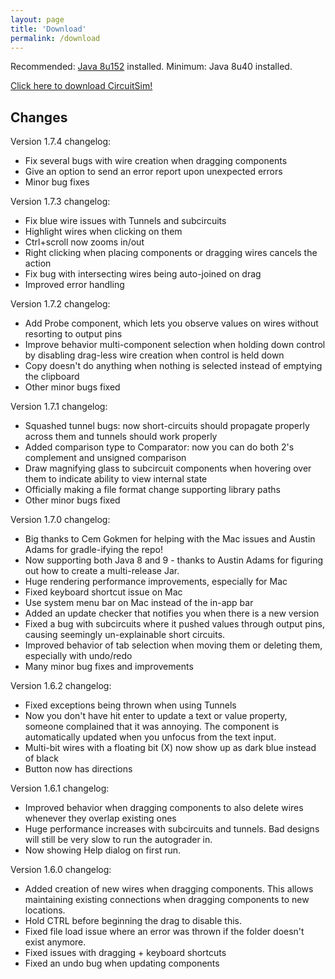```yaml
---
layout: page
title: 'Download'
permalink: /download
---
```


Recommended: [Java 8u152] installed. Minimum: Java 8u40 installed.

[Click here to download CircuitSim!]

Changes
-------

Version 1.7.4 changelog:
- Fix several bugs with wire creation when dragging components
- Give an option to send an error report upon unexpected errors
- Minor bug fixes


Version 1.7.3 changelog:
- Fix blue wire issues with Tunnels and subcircuits
- Highlight wires when clicking on them
- Ctrl+scroll now zooms in/out
- Right clicking when placing components or dragging wires cancels the action
- Fix bug with intersecting wires being auto-joined on drag
- Improved error handling


Version 1.7.2 changelog:
- Add Probe component, which lets you observe values on wires without resorting to output pins
- Improve behavior multi-component selection when holding down control by disabling drag-less wire creation when control is held down
- Copy doesn't do anything when nothing is selected instead of emptying the clipboard
- Other minor bugs fixed


Version 1.7.1 changelog:
- Squashed tunnel bugs: now short-circuits should propagate properly across them and tunnels should work properly
- Added comparison type to Comparator: now you can do both 2's complement and unsigned comparison
- Draw magnifying glass to subcircuit components when hovering over them to indicate ability to view internal state
- Officially making a file format change supporting library paths
- Other minor bugs fixed


Version 1.7.0 changelog:
- Big thanks to Cem Gokmen for helping with the Mac issues and Austin Adams for gradle-ifying the repo!
- Now supporting both Java 8 and 9 - thanks to Austin Adams for figuring out how to create a multi-release Jar.
- Huge rendering performance improvements, especially for Mac
- Fixed keyboard shortcut issue on Mac
- Use system menu bar on Mac instead of the in-app bar
- Added an update checker that notifies you when there is a new version
- Fixed a bug with subcircuits where it pushed values through output pins, causing seemingly un-explainable short circuits.
- Improved behavior of tab selection when moving them or deleting them, especially with undo/redo
- Many minor bug fixes and improvements


Version 1.6.2 changelog:
- Fixed exceptions being thrown when using Tunnels
- Now you don't have hit enter to update a text or value property, someone complained that it was annoying. The component is automatically updated when you unfocus from the text input.
- Multi-bit wires with a floating bit (X) now show up as dark blue instead of black
- Button now has directions


Version 1.6.1 changelog:
- Improved behavior when dragging components to also delete wires whenever they overlap existing ones
- Huge performance increases with subcircuits and tunnels. Bad designs will still be very slow to run the autograder in.
- Now showing Help dialog on first run.


Version 1.6.0 changelog:
- Added creation of new wires when dragging components. This allows maintaining existing connections when dragging components to new locations.
- Hold CTRL before beginning the drag to disable this.
- Fixed file load issue where an error was thrown if the folder doesn't exist anymore.
- Fixed issues with dragging + keyboard shortcuts
- Fixed an undo bug when updating components

[Java 8u152]: http://java.sun.com/
[Click here to download CircuitSim!]: https://www.roiatalla.com/public/CircuitSim/
